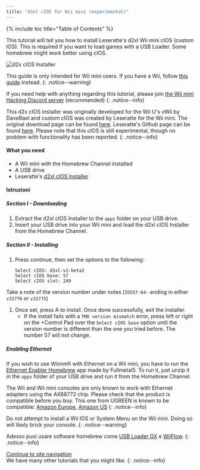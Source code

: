 ```yaml
---
title: "d2xl cIOS for Wii mini (experimental)"
---
```


{% include toc title="Table of Contents" %}

This tutorial will tell you how to install Leseratte's d2xl Wii mini cIOS (custom IOS). This is required if you want to load games with a USB Loader. Some homebrew might work better using cIOS.

![d2x cIOS Installer](/images/cios/cIOS.png)

This guide is only intended for Wii mini users. If you have a Wii, follow [this guide](cios) instead.
{: .notice--warning}

If you need help with anything regarding this tutorial, please join [the Wii mini Hacking Discord server](https://discord.gg/6ryxnkS) (recommended)
{: .notice--info}

This d2x cIOS installer was originally developed for the Wii U's vWii by DaveBaol and custom cIOS was created by Leseratte for the Wii mini. The original download page can be found [here](https://wii.leseratte10.de/d2xl-cIOS/). Leseratte's Github page can be found [here](https://github.com/Leseratte10/d2xl-cios). Please note that this cIOS is still experimental, though no problem with functionality has been reported.
{: .notice--info}

#### What you need

* A Wii mini with the Homebrew Channel installed
* A USB drive
* Leseratte's [d2xl cIOS Installer](/assets/files/d2xl_wii_mini_cIOS_installer_v1_beta2.zip)

#### Istruzioni

##### Section I - Downloading

1. Extract the d2xl cIOS Installer to the `apps` folder on your USB drive.
1. Insert your USB drive into your Wii mini and load the d2xl cIOS Installer from the Homebrew Channel.

##### Section II - Installing

1. Press continue, then set the options to the following:
    ```
    Select cIOS: d2xl-v1-beta2
    Select cIOS base: 57
    Select cIOS slot: 249
    ```
Take a note of the version number under notes (`IOS57-64-` ending in either `v31776` or `v31775`)
1. Once set, press A to install. Once done successfully, exit the installer.
   - If the install fails with a `TMD version mismatch` error, press left or right on the +Control Pad over the `Select cIOS base` option until the version number is different than the one you tried before. The number 57 will not change.


##### Enabling Ethernet
If you wish to use Wiimmfi with Ethernet on a Wii mini, you have to run the [Ethernet Enabler Homebrew](/assets/files/Wii_Mini_Ethernet_Enable.zip) app made by Fullmetal5. To run it, just unzip it in the `apps` folder of your USB drive and run it from the Homebrew Channel.

The Wii and Wii mini consoles are only known to work with Ethernet adapters using the AX88772 chip. Please check that the product is compatible before you buy. This one from UGREEN is known to be compatible: [Amazon Europe](https://www.amazon.de/dp/B00MYT481C), [Amazon US](https://a.co/d/3OcSJDS)
{: .notice--info}

Do not attempt to install a Wii IOS or System Menu on the Wii mini. Doing so will likely brick your console.
{: .notice--warning}

Adesso puoi usare software homebrew come [USB Loader GX](usbloadergx) e [WiiFlow](wiiflow).
{: .notice--info}

[Continue to site navigation](site-navigation)<br> We have many other tutorials that you might like.
{: .notice--info}

